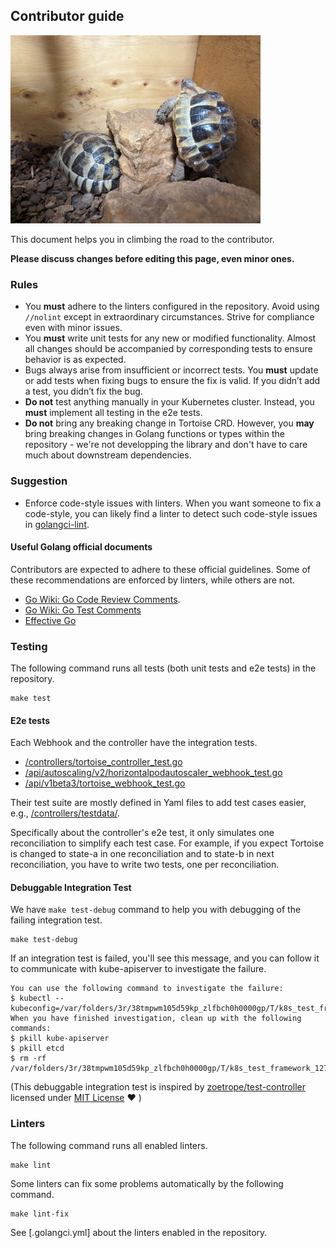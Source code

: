 ## Contributor guide

<img alt="Tortoise" src="images/climbing.jpg" width="400px"/>

This document helps you in climbing the road to the contributor.

**Please discuss changes before editing this page, even minor ones.**

### Rules

- You **must** adhere to the linters configured in the repository.
Avoid using `//nolint` except in extraordinary circumstances. Strive for compliance even with minor issues.
- You **must** write unit tests for any new or modified functionality.
Almost all changes should be accompanied by corresponding tests to ensure behavior is as expected.
- Bugs always arise from insufficient or incorrect tests. 
You **must** update or add tests when fixing bugs to ensure the fix is valid. 
If you didn’t add a test, you didn’t fix the bug.
- **Do not** test anything manually in your Kubernetes cluster. 
Instead, you **must** implement all testing in the e2e tests.
- **Do not** bring any breaking change in Tortoise CRD. 
However, you **may** bring breaking changes in Golang functions or types within the repository - we're not developping the library and don't have to care much about downstream dependencies.

### Suggestion

- Enforce code-style issues with linters. When you want someone to fix a code-style, you can likely find a linter to detect such code-style issues in [golangci-lint](https://golangci-lint.run/usage/linters/).

#### Useful Golang official documents

Contributors are expected to adhere to these official guidelines.
Some of these recommendations are enforced by linters, while others are not.

- [Go Wiki: Go Code Review Comments](https://go.dev/wiki/CodeReviewComments).
- [Go Wiki: Go Test Comments](https://go.dev/wiki/TestComments)
- [Effective Go](https://go.dev/doc/effective_go)

### Testing

The following command runs all tests (both unit tests and e2e tests) in the repository.

```shell
make test
```

#### E2e tests

Each Webhook and the controller have the integration tests.
- [/controllers/tortoise_controller_test.go](../controllers/tortoise_controller_test.go)
- [/api/autoscaling/v2/horizontalpodautoscaler_webhook_test.go](../api/autoscaling/v2/horizontalpodautoscaler_webhook_test.go)
- [/api/v1beta3/tortoise_webhook_test.go](../api/v1beta3/tortoise_webhook_test.go)

Their test suite are mostly defined in Yaml files to add test cases easier, e.g., [/controllers/testdata/](../controllers/testdata/).

Specifically about the controller's e2e test, it only simulates one reconciliation to simplify each test case.
For example, if you expect Tortoise is changed to state-a in one reconciliation and to state-b in next reconciliation,
you have to write two tests, one per reconciliation.

#### Debuggable Integration Test

We have `make test-debug` command to help you with debugging of the failing integration test.

```shell
make test-debug
```

If an integration test is failed, you'll see this message, and you can follow it to communicate with kube-apiserver to investigate the failure. 

```
You can use the following command to investigate the failure:
$ kubectl --kubeconfig=/var/folders/3r/38tmpwm105d59kp_zlfbch0h0000gp/T/k8s_test_framework_1274319527/4210920706.kubecfg
When you have finished investigation, clean up with the following commands:
$ pkill kube-apiserver
$ pkill etcd
$ rm -rf /var/folders/3r/38tmpwm105d59kp_zlfbch0h0000gp/T/k8s_test_framework_1274319527
```

(This debuggable integration test is inspired by [zoetrope/test-controller](https://github.com/zoetrope/test-controller/tree/39902a6510642370973063afa7bcefe2997b7387) 
licensed under [MIT License](https://github.com/zoetrope/test-controller/blob/39902a6510642370973063afa7bcefe2997b7387/LICENSE) ❤️ )

### Linters

The following command runs all enabled linters.

```shell
make lint
```

Some linters can fix some problems automatically by the following command.

```shell
make lint-fix
```

See [.golangci.yml] about the linters enabled in the repository.
